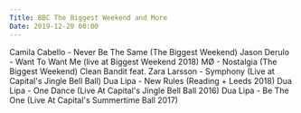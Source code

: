 ```yaml
---
Title: BBC The Biggest Weekend and More
Date: 2019-12-20 00:00
---
```


<youtube source="dFCOsQJUVng">
    Camila Cabello - Never Be The Same (The Biggest Weekend)
</youtube>

<youtube source="cnJN75GTrVk">
    Jason Derulo - Want To Want Me (live at Biggest Weekend 2018)
</youtube>

<youtube source="6MYIGvgT1ZE">
    MØ - Nostalgia (The Biggest Weekend)
</youtube>

<youtube source="1wsHPUPIrwc">
    Clean Bandit feat. Zara Larsson - Symphony (Live at Capital's Jingle Bell Ball)
</youtube>

<youtube source="1E_2pLa_pg8">
    Dua Lipa - New Rules (Reading + Leeds 2018)
</youtube>

<youtube source="tt0nuzHz8ps">
    Dua Lipa - One Dance (Live At Capital's Jingle Bell Ball 2016)
</youtube>

<youtube source="FAfxTvlq87s">
    Dua Lipa - Be The One (Live At Capital's Summertime Ball 2017)
</youtube>
